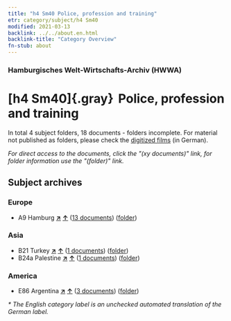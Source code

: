 ```yaml
---
title: "h4 Sm40 Police, profession and training"
etr: category/subject/h4 Sm40
modified: 2021-03-13
backlink: ../../about.en.html
backlink-title: "Category Overview"
fn-stub: about
---
```


### Hamburgisches Welt-Wirtschafts-Archiv (HWWA)
# [h4 Sm40]{.gray}&#8201; Police, profession and training&#160; 





In total 4 subject folders, 18 documents - folders incomplete.
For material not published as folders, please check the [digitized films](/film/h1_sh) (in German).

_For direct access to the documents, click the "(xy documents)" link, for folder information use the "(folder)" link._

## Subject archives



### Europe

- A9 Hamburg [**&nearr;**](../../../geo/i/140905/about.en.html "Hamburg (all folders)") [**&uarr;**](../../../geo/about.en.html#A9 "Country category system") (<a href="https://pm20.zbw.eu/dfgview/sh/140905,182434" title="about: Hamburg : Police, profession and training" target="_blank">13 documents</a>) ([folder](http://purl.org/pressemappe20/folder/sh/140905,182434))

### Asia

- B21 Turkey [**&nearr;**](../../../geo/i/141111/about.en.html "Turkey (all folders)") [**&uarr;**](../../../geo/about.en.html#B21 "Country category system") (<a href="https://pm20.zbw.eu/dfgview/sh/141111,182434" title="about: Turkey : Police, profession and training" target="_blank">1 documents</a>) ([folder](http://purl.org/pressemappe20/folder/sh/141111,182434))
- B24a Palestine [**&nearr;**](../../../geo/i/141115/about.en.html "Palestine (all folders)") [**&uarr;**](../../../geo/about.en.html#B24a "Country category system") (<a href="https://pm20.zbw.eu/dfgview/sh/141115,182434" title="about: Palestine : Police, profession and training" target="_blank">1 documents</a>) ([folder](http://purl.org/pressemappe20/folder/sh/141115,182434))

### America

- E86 Argentina [**&nearr;**](../../../geo/i/141692/about.en.html "Argentina (all folders)") [**&uarr;**](../../../geo/about.en.html#E86 "Country category system") (<a href="https://pm20.zbw.eu/dfgview/sh/141692,182434" title="about: Argentina : Police, profession and training" target="_blank">3 documents</a>) ([folder](http://purl.org/pressemappe20/folder/sh/141692,182434))


_* The English category label is an unchecked automated translation of the German label._

